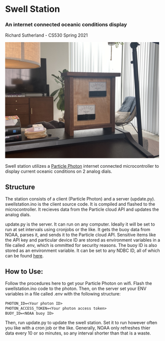 # Swell Station
### An internet connected oceanic conditions display
Richard Sutherland - CS530 Spring 2021

<img src='device.jpg' width='500px'/>

Swell station utilizes a [Particle Photon](https://docs.particle.io/photon/) internet connected microcontroller to display current oceanic conditions on 2 analog dials.

## Structure

The station consists of a client (Particle Photon) and a server (update.py).
swellstation.ino is the client source code. It is compiled and flashed to the 
microcontroller. It recieves data from the Particle cloud API and updates the analog dials.

update.py is the server. It can run on any computer. Ideally it will be set to run at
set intervals using cronjobs or the like. It gets the buoy data from NOAA, parses it,
and sends it to the Particle cloud API. Sensitive items like the API key and particular device ID
are stored as environment variables in a file called .env, which is ommitted for security reasons.
The buoy ID is also stored as an environment variable. It can be set to any NDBC ID, all of which
can be found [here](https://www.ndbc.noaa.gov/).

## How to Use:

Follow the procedures here to get your Particle Photon on wifi. Flash the swellstation.ino code to the photon. Then, on the server set your ENV variables in a file called .env with the following structure:

```
PHOTON_ID=<Your photon ID>
PHOTON_ACCESS_TOKEN=<Your photon access token>
BUOY_ID=<NOAA buoy ID>
```

Then, run update.py to update the swell station. Set it to run however often you like with a cron job or the like.
Generally, NOAA only refreshes thier data every 10 or so minutes, so any interval shorter than that is a waste.

